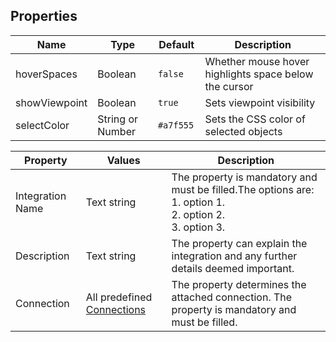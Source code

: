 ## Properties

|Name |Type |Default | Description|
| --------------- | ---------------- | ----------- | ----------------------------------------------------- |
| hoverSpaces | Boolean | `false ` | Whether mouse hover highlights space below the cursor |
| showViewpoint | Boolean | `true ` | Sets viewpoint visibility |
| selectColor | String or Number | `#a7f555 ` | Sets the CSS color of selected objects |

|Property | Values | Description|
|---------|------------|------------|
|Integration Name| Text string | The property is mandatory and must be filled.The options are: <br> 1. option 1. <br> 2. option 2.<br> 3. option 3.|
|Description|Text string | The property can explain the integration and any further details deemed important. |
|Connection| All predefined [Connections](#managing-connections)| The property determines the attached connection. The property is mandatory and must be filled.|
